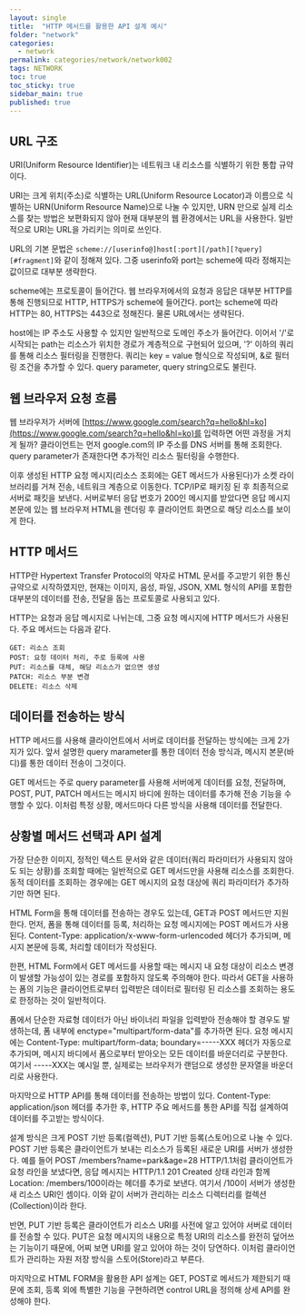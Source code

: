 ```yaml
---
layout: single
title:  "HTTP 메서드를 활용한 API 설계 예시"
folder: "network"
categories:
  - network
permalink: categories/network/network002
tags: NETWORK
toc: true
toc_sticky: true
sidebar_main: true
published: true
---
```


## URL 구조
URI(Uniform Resource Identifier)는 네트워크 내 리소스를 식별하기 위한 통합 규약이다.

URI는 크게 위치(주소)로 식별하는 URL(Uniform Resource Locator)과 이름으로 식별하는 URN(Uniform Resource Name)으로 나눌 수 있지만, URN 만으로 실제 리소스를 찾는 방법은 보편화되지 않아 현재 대부분의 웹 환경에서는 URL을 사용한다. 일반적으로 URI는 URL을 가리키는 의미로 쓰인다.

URL의 기본 문법은 `scheme://[userinfo@]host[:port][/path][?query][#fragment]`와 같이 정해져 있다. 그중 userinfo와 port는 scheme에 따라 정해지는 값이므로 대부분 생략한다.

scheme에는 프로토콜이 들어간다. 웹 브라우저에서의 요청과 응답은 대부분 HTTP를 통해 진행되므로 HTTP, HTTPS가 scheme에 들어간다. port는 scheme에 따라 HTTP는 80, HTTPS는 443으로 정해진다. 물론 URL에서는 생략된다.

host에는 IP 주소도 사용할 수 있지만 일반적으로 도메인 주소가 들어간다. 이어서 \'/\'로 시작되는 path는 리소스가 위치한 경로가 계층적으로 구현되어 있으며, \'?\' 이하의 쿼리를 통해 리소스 필터링을 진행한다. 쿼리는 key = value 형식으로 작성되며, &로 필터링 조건을 추가할 수 있다. query parameter, query string으로도 불린다.

## 웹 브라우저 요청 흐름
웹 브라우저가 서버에 [https://www.google.com/search?q=hello&hl=ko](https://www.google.com/search?q=hello&hl=ko)를 입력하면 어떤 과정을 거치게 될까? 클라이언트는 먼저 google.com의 IP 주소를 DNS 서버를 통해 조회한다. query parameter가 존재한다면 추가적인 리소스 필터링을 수행한다.

이후 생성된 HTTP 요청 메시지(리소스 조회에는 GET 메서드가 사용된다)가 소켓 라이브러리를 거쳐 전송, 네트워크 계층으로 이동한다. TCP/IP로 패키징 된 후 최종적으로 서버로 패킷을 보낸다. 서버로부터 응답 번호가 200인 메시지를 받았다면 응답 메시지 본문에 있는 웹 브라우저 HTML을 렌더링 후 클라이언트 화면으로 해당 리소스를 보이게 한다.

## HTTP 메서드
HTTP란 Hypertext Transfer Protocol의 약자로 HTML 문서를 주고받기 위한 통신 규약으로 시작하였지만, 현재는 이미지, 음성, 파일, JSON, XML 형식의 API를 포함한 대부분의 데이터를 전송, 전달을 돕는 프로토콜로 사용되고 있다.

HTTP는 요청과 응답 메시지로 나뉘는데, 그중 요청 메시지에 HTTP 메서드가 사용된다. 주요 메서드는 다음과 같다.

```
GET: 리소스 조회
POST: 요청 데이터 처리, 주로 등록에 사용
PUT: 리소스를 대체, 해당 리소스가 없으면 생성
PATCH: 리소스 부분 변경
DELETE: 리소스 삭제
```

## 데이터를 전송하는 방식
HTTP 메서드를 사용해 클라이언트에서 서버로 데이터를 전달하는 방식에는 크게 2가지가 있다. 앞서 설명한 query marameter를 통한 데이터 전송 방식과, 메시지 본문(바디)를 통한 데이터 전송이 그것이다.

GET 메서드는 주로 query parameter를 사용해 서버에게 데이터를 요청, 전달하며, POST, PUT, PATCH 메서드는 메시지 바디에 원하는 데이터를 추가해 전송 기능을 수행할 수 있다. 이처럼 특정 상황, 메서드마다 다른 방식을 사용해 데이터를 전달한다.

## 상황별 메서드 선택과 API 설계
가장 단순한 이미지, 정적인 텍스트 문서와 같은 데이터(쿼리 파라미터가 사용되지 않아도 되는 상황)를 조회할 때에는 일반적으로 GET 메서드만을 사용해 리소스를 조회한다. 동적 데이터를 조회하는 경우에는 GET 메시지의 요청 대상에 쿼리 파라미터가 추가하기만 하면 된다.

HTML Form을 통해 데이터를 전송하는 경우도 있는데, GET과 POST 메서드만 지원한다. 먼저, 폼을 통해 데이터를 등록, 처리하는 요청 메시지에는 POST 메서드가 사용된다. Content-Type: application/x-www-form-urlencoded 헤더가 추가되며, 메시지 본문에 등록, 처리할 데이터가 작성된다.

한편, HTML Form에서 GET 메서드를 사용할 때는 메시지 내 요청 대상이 리소스 변경이 발생할 가능성이 있는 경로를 포함하지 않도록 주의해야 한다. 따라서 GET을 사용하는 폼의 기능은 클라이언트로부터 입력받은 데이터로 필터링 된 리소스를 조회하는 용도로 한정하는 것이 일반적이다.

폼에서 단순한 자료형 데이터가 아닌 바이너리 파일을 입력받아 전송해야 할 경우도 발생하는데, 폼 내부에 enctype="multipart/form-data"를 추가하면 된다. 요청 메시지에는 Content-Type: multipart/form-data; boundary=-----XXX 헤더가 자동으로 추가되며, 메시지 바디에서 폼으로부터 받아오는 모든 데이터를 바운더리로 구분한다. 여기서 -----XXX는 예시일 뿐, 실제로는 브라우저가 랜덤으로 생성한 문자열을 바운더리로 사용한다.

마지막으로 HTTP API를 통해 데이터를 전송하는 방법이 있다. Content-Type: application/json 헤더를 추가한 후, HTTP 주요 메서드를 통한 API를 직접 설계하여 데이터를 주고받는 방식이다.

설계 방식은 크게 POST 기반 등록(컬렉션), PUT 기반 등록(스토어)으로 나눌 수 있다. POST 기반 등록은 클라이언트가 보내는 리소스가 등록된 새로운 URI를 서버가 생성한다. 예를 들어 POST /members?name=park&age=28 HTTP/1.1처럼 클라이언트가 요청 라인을 보냈다면, 응답 메시지는 HTTP/1.1 201 Created 상태 라인과 함께 Location: /members/100이라는 헤더를 추가로 보낸다. 여기서 /100이 서버가 생성한 새 리소스 URI인 셈이다. 이와 같이 서버가 관리하는 리소스 디렉터리를 컬렉션(Collection)이라 한다.

반면, PUT 기반 등록은 클라이언트가 리소스 URI를 사전에 알고 있어야 서버로 데이터를 전송할 수 있다. PUT은 요청 메시지의 내용으로 특정 URI의 리소스를 완전히 덮어쓰는 기능이기 때문에, 어찌 보면 URI를 알고 있어야 하는 것이 당연하다. 이처럼 클라이언트가 관리하는 자원 저장 방식을 스토어(Store)라고 부른다.

마지막으로 HTML FORM을 활용한 API 설계는 GET, POST로 메서드가 제한되기 때문에 조회, 등록 외에 특별한 기능을 구현하려면 control URL을 정의해 상세 API를 완성해야 한다.